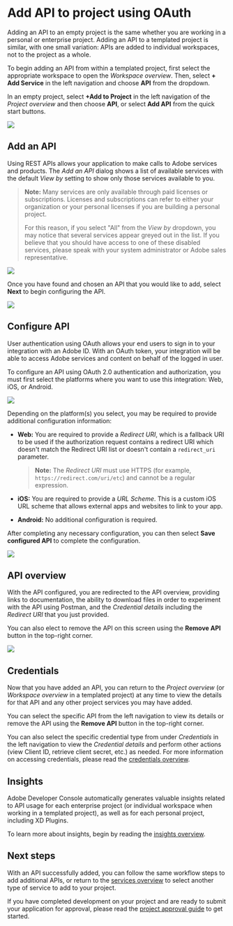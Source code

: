 # Add API to project using OAuth

Adding an API to an empty project is the same whether you are working in a personal or enterprise project. Adding an API to a templated project is similar, with one small variation: APIs are added to individual workspaces, not to the project as a whole.

To begin adding an API from within a templated project, first select the appropriate workspace to open the *Workspace overview*. Then, select **+ Add Service** in the left navigation and choose **API** from the dropdown. 

In an empty project, select **+Add to Project** in the left navigation of the *Project overview* and then choose **API**, or select **Add API** from the quick start buttons.

![](images/services-add-to-project.png)

## Add an API

Using REST APIs allows your application to make calls to Adobe services and products. The *Add an API* dialog shows a list of available services with the default *View by* setting to show only those services available to you.

> **Note:** Many services are only available through paid licenses or subscriptions. Licenses and subscriptions can refer to either your organization or your personal licenses if you are building a personal project. 
>
> For this reason, if you select "All" from the *View by* dropdown, you may notice that several services appear greyed out in the list. If you believe that you should have access to one of these disabled services, please speak with your system administrator or Adobe sales representative.

![](images/services-add-api.png)

Once you have found and chosen an API that you would like to add, select **Next** to begin configuring the API.

![](images/services-api-oauth-select.png)

## Configure API

User authentication using OAuth allows your end users to sign in to your integration with an Adobe ID. With an OAuth token, your integration will be able to access Adobe services and content on behalf of the logged in user.

To configure an API using OAuth 2.0 authentication and authorization, you must first select the platforms where you want to use this integration: Web, iOS, or Android. 

![](images/services-api-oauth-configure.png)

Depending on the platform(s) you select, you may be required to provide additional configuration information:

* **Web:** You are required to provide a *Redirect URI*, which is a fallback URI to be used if the authorization request contains a redirect URI which doesn't match the Redirect URI list or doesn't contain a `redirect_uri` parameter.

  > **Note:** The *Redirect URI* must use HTTPS (for example, `https://redirect.com/uri/etc`) and cannot be a regular expression.

* **iOS:** You are required to provide a *URL Scheme*. This is a custom iOS URL scheme that allows external apps and websites to link to your app.

* **Android:** No additional configuration is required.

After completing any necessary configuration, you can then select **Save configured API** to complete the configuration.

![](images/services-api-oauth-web.png)

## API overview

With the API configured, you are redirected to the API overview, providing links to documentation, the ability to download files in order to experiment with the API using Postman, and the *Credential details* including the *Redirect URI* that you just provided.

You can also elect to remove the API on this screen using the **Remove API** button in the top-right corner.

![](images/services-api-oauth-added.png)

## Credentials

Now that you have added an API, you can return to the *Project overview* (or *Workspace overview* in a templated project) at any time to view the details for that API and any other project services you may have added. 

You can select the specific API from the left navigation to view its details or remove the API using the **Remove API** button in the top-right corner.

You can also select the specific credential type from under *Credentials* in the left navigation to view the *Credential details* and perform other actions (view Client ID, retrieve client secret, etc.) as needed. For more information on accessing credentials, please read the [credentials overview](credentials.md).

## Insights

Adobe Developer Console automatically generates valuable insights related to API usage for each enterprise project (or individual workspace when working in a templated project), as well as for each personal project, including XD Plugins.

To learn more about insights, begin by reading the [insights overview](insights.md).

## Next steps

With an API successfully added, you can follow the same workflow steps to add additional APIs, or return to the [services overview](services.md) to select another type of service to add to your project.

If you have completed development on your project and are ready to submit your application for approval, please read the [project approval guide](approval.md) to get started.



